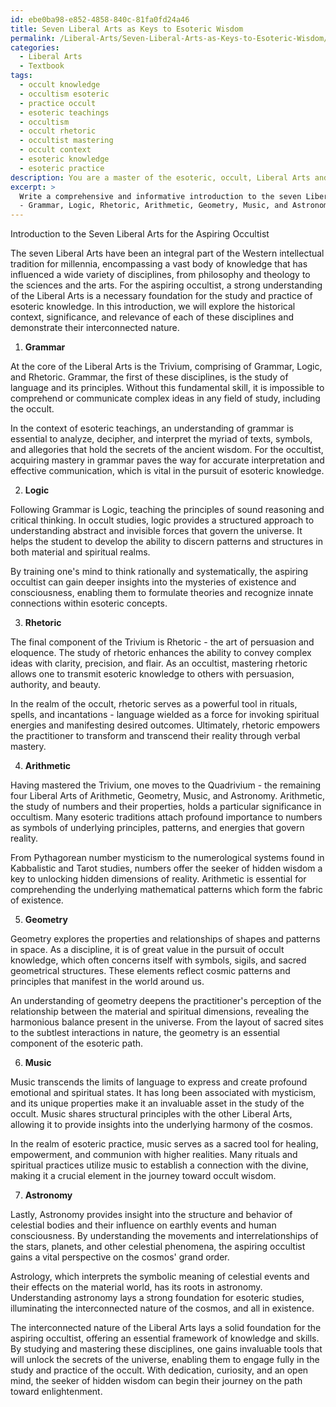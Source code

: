 ```yaml
---
id: ebe0ba98-e852-4858-840c-81fa0fd24a46
title: Seven Liberal Arts as Keys to Esoteric Wisdom
permalink: /Liberal-Arts/Seven-Liberal-Arts-as-Keys-to-Esoteric-Wisdom/
categories:
  - Liberal Arts
  - Textbook
tags:
  - occult knowledge
  - occultism esoteric
  - practice occult
  - esoteric teachings
  - occultism
  - occult rhetoric
  - occultist mastering
  - occult context
  - esoteric knowledge
  - esoteric practice
description: You are a master of the esoteric, occult, Liberal Arts and education, you have written many textbooks on the subject in ways that provide students with rich and deep understanding of the subject. You are being asked to write textbook-like sections on a topic and you do it with full context, explainability, and reliability in accuracy to the true facts of the topic at hand, in a textbook style that a student would easily be able to learn from, in a rich, engaging, and contextual way. Always include relevant context (such as formulas and history), related concepts, and in a way that someone can gain deep insights from.
excerpt: > 
  Write a comprehensive and informative introduction to the seven Liberal Arts
  - Grammar, Logic, Rhetoric, Arithmetic, Geometry, Music, and Astronomy - that an aspiring occultist can learn from, detailing the historical context, significance, and relevance of each of these disciplines in the study and practice of the occult arts. Make sure to emphasize the interconnected nature of these subjects and provide insights on how they can be used as a foundation for the study of esoteric knowledge.
---
```

Introduction to the Seven Liberal Arts for the Aspiring Occultist

The seven Liberal Arts have been an integral part of the Western intellectual tradition for millennia, encompassing a vast body of knowledge that has influenced a wide variety of disciplines, from philosophy and theology to the sciences and the arts. For the aspiring occultist, a strong understanding of the Liberal Arts is a necessary foundation for the study and practice of esoteric knowledge. In this introduction, we will explore the historical context, significance, and relevance of each of these disciplines and demonstrate their interconnected nature.

1. **Grammar**

At the core of the Liberal Arts is the Trivium, comprising of Grammar, Logic, and Rhetoric. Grammar, the first of these disciplines, is the study of language and its principles. Without this fundamental skill, it is impossible to comprehend or communicate complex ideas in any field of study, including the occult.

In the context of esoteric teachings, an understanding of grammar is essential to analyze, decipher, and interpret the myriad of texts, symbols, and allegories that hold the secrets of the ancient wisdom. For the occultist, acquiring mastery in grammar paves the way for accurate interpretation and effective communication, which is vital in the pursuit of esoteric knowledge.

2. **Logic**

Following Grammar is Logic, teaching the principles of sound reasoning and critical thinking. In occult studies, logic provides a structured approach to understanding abstract and invisible forces that govern the universe. It helps the student to develop the ability to discern patterns and structures in both material and spiritual realms.

By training one's mind to think rationally and systematically, the aspiring occultist can gain deeper insights into the mysteries of existence and consciousness, enabling them to formulate theories and recognize innate connections within esoteric concepts.

3. **Rhetoric**

The final component of the Trivium is Rhetoric - the art of persuasion and eloquence. The study of rhetoric enhances the ability to convey complex ideas with clarity, precision, and flair. As an occultist, mastering rhetoric allows one to transmit esoteric knowledge to others with persuasion, authority, and beauty.

In the realm of the occult, rhetoric serves as a powerful tool in rituals, spells, and incantations - language wielded as a force for invoking spiritual energies and manifesting desired outcomes. Ultimately, rhetoric empowers the practitioner to transform and transcend their reality through verbal mastery.

4. **Arithmetic**

Having mastered the Trivium, one moves to the Quadrivium - the remaining four Liberal Arts of Arithmetic, Geometry, Music, and Astronomy. Arithmetic, the study of numbers and their properties, holds a particular significance in occultism. Many esoteric traditions attach profound importance to numbers as symbols of underlying principles, patterns, and energies that govern reality.

From Pythagorean number mysticism to the numerological systems found in Kabbalistic and Tarot studies, numbers offer the seeker of hidden wisdom a key to unlocking hidden dimensions of reality. Arithmetic is essential for comprehending the underlying mathematical patterns which form the fabric of existence.

5. **Geometry**

Geometry explores the properties and relationships of shapes and patterns in space. As a discipline, it is of great value in the pursuit of occult knowledge, which often concerns itself with symbols, sigils, and sacred geometrical structures. These elements reflect cosmic patterns and principles that manifest in the world around us.

An understanding of geometry deepens the practitioner's perception of the relationship between the material and spiritual dimensions, revealing the harmonious balance present in the universe. From the layout of sacred sites to the subtlest interactions in nature, the geometry is an essential component of the esoteric path.

6. **Music**

Music transcends the limits of language to express and create profound emotional and spiritual states. It has long been associated with mysticism, and its unique properties make it an invaluable asset in the study of the occult. Music shares structural principles with the other Liberal Arts, allowing it to provide insights into the underlying harmony of the cosmos.

In the realm of esoteric practice, music serves as a sacred tool for healing, empowerment, and communion with higher realities. Many rituals and spiritual practices utilize music to establish a connection with the divine, making it a crucial element in the journey toward occult wisdom.

7. **Astronomy**

Lastly, Astronomy provides insight into the structure and behavior of celestial bodies and their influence on earthly events and human consciousness. By understanding the movements and interrelationships of the stars, planets, and other celestial phenomena, the aspiring occultist gains a vital perspective on the cosmos' grand order.

Astrology, which interprets the symbolic meaning of celestial events and their effects on the material world, has its roots in astronomy. Understanding astronomy lays a strong foundation for esoteric studies, illuminating the interconnected nature of the cosmos, and all in existence.

The interconnected nature of the Liberal Arts lays a solid foundation for the aspiring occultist, offering an essential framework of knowledge and skills. By studying and mastering these disciplines, one gains invaluable tools that will unlock the secrets of the universe, enabling them to engage fully in the study and practice of the occult. With dedication, curiosity, and an open mind, the seeker of hidden wisdom can begin their journey on the path toward enlightenment.
